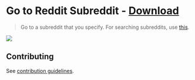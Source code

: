 # Go to Reddit Subreddit - [Download](https://github.com/nikitavoloboev/small-workflows/blob/master/goto-subreddit/Go%20to%20subreddit.alfredworkflow?raw=true)

> Go to a subreddit that you specify. For searching subreddits, use [this](https://github.com/deanishe/alfred-reddit).

![](https://i.imgur.com/alH0cWt.png)

## Contributing

See [contribution guidelines](../contributing.md).
